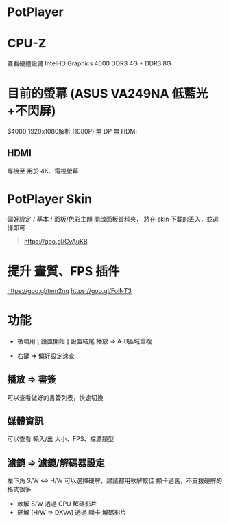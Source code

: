 # PotPlayer

# CPU-Z
查看硬體設備
IntelHD Graphics 4000 
DDR3 4G + DDR3 8G


# 目前的螢幕 (ASUS VA249NA 低藍光+不閃屏)
$4000 1920x1080解析 (1080P)
無 DP 無 HDMI

## HDMI
專接至 用於 4K、電視螢幕

# PotPlayer Skin
偏好設定 / 基本 / 面板/色彩主題
開啟面板資料夾，
將在 skin 下載的丟入，並選擇即可
> https://goo.gl/CyAuKB

# 提升 畫質、FPS 插件
https://goo.gl/tmn2nq
https://goo.gl/FoiNT3

# 功能
* 循環用 [ 設置開始  ]  設置結尾
播放 => A-B區域重複

* 右鍵 => 偏好設定速查

## 播放 => 書簽
可以查看做好的書簽列表，快速切換

## 媒體資訊
可以查看 輸入/出 大小、FPS、檔源類型

## 濾鏡 => 濾鏡/解碼器設定
左下角 S/W <=> H/W
可以選擇硬解，建議都用軟解較佳
顯卡過舊，不支援硬解的格式很多
* 軟解 S/W
透過 CPU 解碼影片
* 硬解 [H/W => DXVA]
透過 顯卡 解碼影片